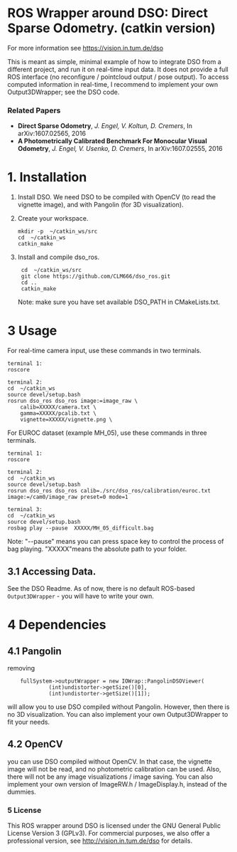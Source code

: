 # ROS Wrapper around DSO: Direct Sparse Odometry. (catkin version)

For more information see https://vision.in.tum.de/dso

This is meant as simple, minimal example of how to integrate DSO from a different project, and run it on real-time input data. It does not provide a full ROS interface (no reconfigure / pointcloud output / pose output). To access computed information in real-time, I recommend to implement your own Output3DWrapper; see the DSO code.

### 

### Related Papers

- **Direct Sparse Odometry**, *J. Engel, V. Koltun, D. Cremers*, In arXiv:1607.02565, 2016
- **A Photometrically Calibrated Benchmark For Monocular Visual Odometry**, *J. Engel, V. Usenko, D. Cremers*, In arXiv:1607.02555, 2016

# 

# 1. Installation

1. Install DSO. We need DSO to be compiled with OpenCV (to read the vignette image), and with Pangolin (for 3D visualization).

2. Create your workspace. 

   ```
   mkdir -p  ~/catkin_ws/src
   cd  ~/catkin_ws
   catkin_make
   ```

3. Install and compile dso_ros.

   ```shell
    cd  ~/catkin_ws/src
    git clone https://github.com/CLM666/dso_ros.git
    cd ..
    catkin_make
   ```

   Note: make sure you have set available DSO_PATH in CMakeLists.txt.

# 3 Usage

For real-time camera input, use these commands in two terminals. 

```
terminal 1:
roscore
	
terminal 2:
cd  ~/catkin_ws
source devel/setup.bash
rosrun dso_ros dso_ros image:=image_raw \
	calib=XXXXX/camera.txt \
	gamma=XXXXX/pcalib.txt \
	vignette=XXXXX/vignette.png \
```

For EUROC dataset (example MH_05), use these commands in three terminals.

```
terminal 1:
roscore

terminal 2:
cd  ~/catkin_ws
source devel/setup.bash
rosrun dso_ros dso_ros calib=./src/dso_ros/calibration/euroc.txt  image:=/cam0/image_raw preset=0 mode=1

terminal 3:
cd  ~/catkin_ws
source devel/setup.bash
rosbag play --pause  XXXXX/MH_05_difficult.bag
```

Note: "--pause" means you can press space key to control the process of bag playing. "XXXXX"means the absolute path to your folder.  

## 3.1 Accessing Data.

See the DSO Readme. As of now, there is no default ROS-based `Output3DWrapper` - you will have to write your own.

# 

# 4 Dependencies

## 

## 4.1 Pangolin

removing

```
    fullSystem->outputWrapper = new IOWrap::PangolinDSOViewer(
    		 (int)undistorter->getSize()[0],
    		 (int)undistorter->getSize()[1]);
```

will allow you to use DSO compiled without Pangolin. However, then there is no 3D visualization. You can also implement your own Output3DWrapper to fit your needs.

## 

## 4.2 OpenCV

you can use DSO compiled without OpenCV. In that case, the vignette image will not be read, and no photometric  calibration can be used. Also, there will not be any image  visualizations / image saving. You can also implement your own version of ImageRW.h / ImageDisplay.h,  instead of the dummies.

### 

### 5 License

This ROS wrapper around DSO is licensed under the GNU General Public License Version 3 (GPLv3). For commercial purposes, we also offer a professional version, see http://vision.in.tum.de/dso for details.
